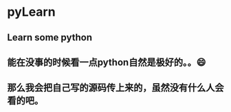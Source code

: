 pyLearn
========
## Learn some python  

## 能在没事的时候看一点python自然是极好的。。😄  

## 那么我会把自己写的源码传上来的，虽然没有什么人会看的吧。
